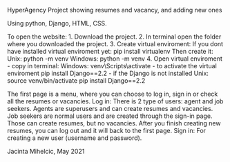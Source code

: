 HyperAgency
Project showing resumes and vacancy, and adding new ones

Using python, Django, HTML, CSS.

To open the website:
	1. Download the project. 
	2. In terminal open the folder where you downloaded the project.
	3. Create virtual enviroment:
		If you dont have installed virtual enviroment yet: pip install virtualenv
		Then create it:
		Unix:
			python -m venv
		Windows:
			python -m venv
	4. Open virtual enviroment - copy in terminal:
		Windows: 
			venv\Scripts\activate - to activate the virtual enviroment
			pip install Django==2.2 - if the Django is not installed
		Unix:
			source venv/bin/activate
			pip install Django==2.2


The first page is a menu, where you can choose to log in, sign in or check all the resumes or vacancies.
	Log in: There is 2 type of users: agent and job seekers. Agents are superusers and can create resumes and vacancies. Job seekers are normal users and are created through the sign-in page. Those can create resumes, but no vacancies. After you finish creating new resumes, you can log out and it will back to the first page.
	Sign in: For creating a new user (username and password).

Jacinta Mihelcic, May 2021
